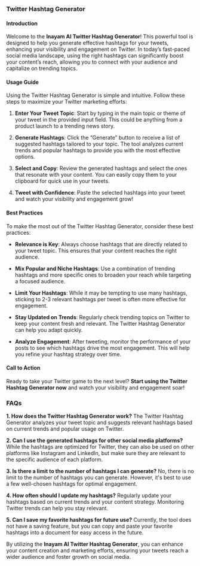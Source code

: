 ### Twitter Hashtag Generator

#### Introduction
Welcome to the **Inayam AI Twitter Hashtag Generator**! This powerful tool is designed to help you generate effective hashtags for your tweets, enhancing your visibility and engagement on Twitter. In today’s fast-paced social media landscape, using the right hashtags can significantly boost your content’s reach, allowing you to connect with your audience and capitalize on trending topics. 

#### Usage Guide
Using the Twitter Hashtag Generator is simple and intuitive. Follow these steps to maximize your Twitter marketing efforts:

1. **Enter Your Tweet Topic**: Start by typing in the main topic or theme of your tweet in the provided input field. This could be anything from a product launch to a trending news story.
   
2. **Generate Hashtags**: Click the “Generate” button to receive a list of suggested hashtags tailored to your topic. The tool analyzes current trends and popular hashtags to provide you with the most effective options.

3. **Select and Copy**: Review the generated hashtags and select the ones that resonate with your content. You can easily copy them to your clipboard for quick use in your tweets.

4. **Tweet with Confidence**: Paste the selected hashtags into your tweet and watch your visibility and engagement grow!

#### Best Practices
To make the most out of the Twitter Hashtag Generator, consider these best practices:

- **Relevance is Key**: Always choose hashtags that are directly related to your tweet topic. This ensures that your content reaches the right audience.
  
- **Mix Popular and Niche Hashtags**: Use a combination of trending hashtags and more specific ones to broaden your reach while targeting a focused audience.

- **Limit Your Hashtags**: While it may be tempting to use many hashtags, sticking to 2-3 relevant hashtags per tweet is often more effective for engagement.

- **Stay Updated on Trends**: Regularly check trending topics on Twitter to keep your content fresh and relevant. The Twitter Hashtag Generator can help you adapt quickly.

- **Analyze Engagement**: After tweeting, monitor the performance of your posts to see which hashtags drive the most engagement. This will help you refine your hashtag strategy over time.

#### Call to Action
Ready to take your Twitter game to the next level? **Start using the Twitter Hashtag Generator now** and watch your visibility and engagement soar!

### FAQs

**1. How does the Twitter Hashtag Generator work?**
The Twitter Hashtag Generator analyzes your tweet topic and suggests relevant hashtags based on current trends and popular usage on Twitter.

**2. Can I use the generated hashtags for other social media platforms?**
While the hashtags are optimized for Twitter, they can also be used on other platforms like Instagram and LinkedIn, but make sure they are relevant to the specific audience of each platform.

**3. Is there a limit to the number of hashtags I can generate?**
No, there is no limit to the number of hashtags you can generate. However, it's best to use a few well-chosen hashtags for optimal engagement.

**4. How often should I update my hashtags?**
Regularly update your hashtags based on current trends and your content strategy. Monitoring Twitter trends can help you stay relevant.

**5. Can I save my favorite hashtags for future use?**
Currently, the tool does not have a saving feature, but you can copy and paste your favorite hashtags into a document for easy access in the future.

By utilizing the **Inayam AI Twitter Hashtag Generator**, you can enhance your content creation and marketing efforts, ensuring your tweets reach a wider audience and foster growth on social media.